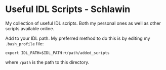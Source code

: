# Useful IDL Scripts - Schlawin
My collection of useful IDL scripts. Both my personal ones as well as other scripts available online.

Add to your IDL path. My preferred method to do this is by editing my `.bash_profile` file:

	export IDL_PATH=$IDL_PATH:+/path/added_scripts
where `/path` is the path to this directory.
